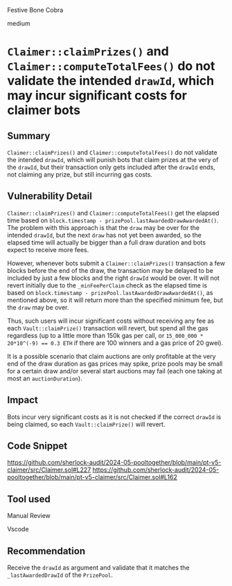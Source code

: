 Festive Bone Cobra

medium

# `Claimer::claimPrizes()` and `Claimer::computeTotalFees()` do not validate the intended `drawId`, which may incur significant costs for claimer bots

## Summary

`Claimer::claimPrizes()` and `Claimer::computeTotalFees()` do not validate the intended `drawId`, which will punish bots that claim prizes at the very of the `drawId`, but their transaction only gets included after the `drawId` ends, not claiming any prize, but still incurring gas costs.

## Vulnerability Detail

`Claimer::claimPrizes()` and `Claimer::computeTotalFees()` get the elapsed time based on `block.timestamp - prizePool.lastAwardedDrawAwardedAt()`. The problem with this approach is that the `draw` may be over for the intended `drawId`, but the next `draw` has not yet been awarded, so the elapsed time will actually be bigger than a full draw duration and bots expect to receive more fees.

However, whenever bots submit a `Claimer::claimPrizes()` transaction a few blocks before the end of the draw, the transaction may be delayed to be included by just a few blocks and the right `drawId` would be over. It will not revert initially due to the `_minFeePerClaim` check as the elapsed time is based on `block.timestamp - prizePool.lastAwardedDrawAwardedAt()`, as mentioned above, so it will return more than the specified minimum fee, but the `draw` may be over.

Thus, such users will incur significant costs without receiving any fee as each `Vault::claimPrize()` transaction will revert, but spend all the gas regardless (up to a little more than 150k gas per call, or `15_000_000 * 20*10^(-9) == 0.3 ETH` if there are 100 winners and a gas price of 20 gwei).

It is a possible scenario that claim auctions are only profitable at the very end of the draw duration as gas prices may spike, prize pools may be small for a certain draw and/or several start auctions may fail (each one taking at most an `auctionDuration`).

## Impact

Bots incur very significant costs as it is not checked if the correct `drawId` is being claimed, so each `Vault::claimPrize()` will revert.

## Code Snippet

https://github.com/sherlock-audit/2024-05-pooltogether/blob/main/pt-v5-claimer/src/Claimer.sol#L227
https://github.com/sherlock-audit/2024-05-pooltogether/blob/main/pt-v5-claimer/src/Claimer.sol#L162

## Tool used

Manual Review

Vscode

## Recommendation

Receive the `drawId` as argument and validate that it matches the `_lastAwardedDrawId` of the `PrizePool`.
